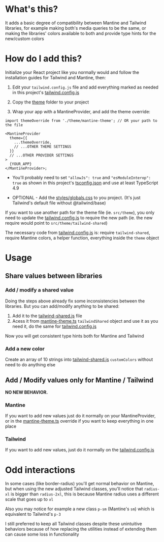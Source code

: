 # What's this?

It adds a basic degree of compatibility between Mantine and Tailwind libraries, for example making both's media queries to be the same, or making the libraries' colors available to both and provide type hints for the new/custom colors

# How do I add this?

Initialize your React project like you normally would and follow the installation guides for Tailwind and Mantine, then:

1. Edit your `tailwind.config.js` file and add everything marked as needed in this project's [tailwind.config.js](tailwind.config.js)

2. Copy the [theme](theme) folder to your project

3. Wrap your app with a MantineProvider, and add the theme override:

```tsx
import themeOverride from './theme/mantine-theme'; // OR your path to the file

<MantineProvider
  theme={{
    ...themeOverride,
    // ...OTHER THEME SETTINGS
  }}
  // ...OTHER PROVIDER SETTINGS
>
  {YOUR_APP}
</MantineProvider>;
```

- You'll probably need to set `"allowJs": true` and `"esModuleInterop": true` as shown in this project's [tsconfig.json](tsconfig.json) and use at least TypeScript 4.9

- OPTIONAL - Add the [styles/globals.css](styles/globals.css) to you project. (It's just Tailwind's default file without @tailwind/base)

If you want to use another path for the theme file (ie. `src/theme`), you only need to update the [tailwind.config.js](tailwind.config.js) to require the new path (ie. the new require would point to `src/theme/tailwind-shared`)

The necessary code from [tailwind.config.js](tailwind.config.js) is: require `tailwind-shared`, require Mantine colors, a helper function, everything inside the `theme` object

# Usage

## Share values between libraries

### Add / modify a shared value

Doing the steps above already fix some inconsistencies between the libraries. But you can add/modify anything to be shared:

1. Add it to the [tailwind-shared.js](theme/tailwind-shared.js) file
2. Acess it from [mantine-theme.ts](theme/mantine-theme.ts) `tailwindShared` object and use it as you need it, do the same for [tailwind.config.js](tailwind.config.js)

Now you will get consistent type hints both for Mantine and Tailwind

### Add a new color

Create an array of 10 strings into [tailwind-shared.js](theme/tailwind-shared.js) `customColors` without need to do anything else

## Add / Modify values only for Mantine / Tailwind

**NO NEW BEHAVIOR.**

### Mantine

If you want to add new values just do it normally on your MantineProvider, or in the [mantine-theme.ts](theme/mantine-theme.ts) override if you want to keep everything in one place

### Tailwind

If you want to add new values, just do it normally on the [tailwind.config.js](tailwind.config.js)

# Odd interactions

In some cases (like border-radius) you'll get normal behavior on Mantine, but when using the new adjusted Tailwind classes, you'll notice that `radius-xl` is bigger than `radius-2xl`, this is because Mantine radius uses a different scale that goes up to `xl`

Also you may notice for example a new class `p-sm` (Mantine's `sm`) which is equivalent to Tailwind's `p-3`

I still preferred to keep all Tailwind classes despite these unintuitive behaviors because of how replacing the utilities instead of extending them can cause some loss in functionality
